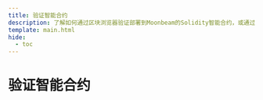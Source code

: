 ```yaml
---
title: 验证智能合约
description: 了解如何通过区块浏览器验证部署到Moonbeam的Solidity智能合约，或通过Etherscan插件自动验证。
template: main.html
hide:
  - toc
---
```


<h1 class='subsection-title'>验证智能合约</h1>
<div class='subsection-wrapper'></div>